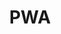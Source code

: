 ---
layout: tag-blog
title: PWA
slug: pwa
category: Developer
menu: false
order: 7
header-img: "/img/pwa1.png"
---